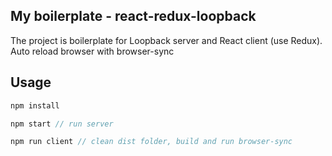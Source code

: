 ## My boilerplate - react-redux-loopback

The project is boilerplate for Loopback server and React client (use Redux). Auto reload browser with browser-sync

## Usage
```javascript
npm install  

npm start // run server  

npm run client // clean dist folder, build and run browser-sync  
